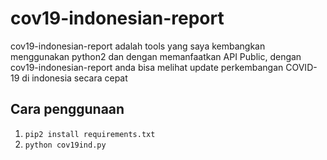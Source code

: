 # cov19-indonesian-report
cov19-indonesian-report adalah tools yang saya kembangkan menggunakan python2 dan dengan memanfaatkan API Public, dengan cov19-indonesian-report anda bisa melihat update perkembangan COVID-19 di indonesia secara cepat

## Cara penggunaan
1. `pip2 install requirements.txt`
2. `python cov19ind.py`
